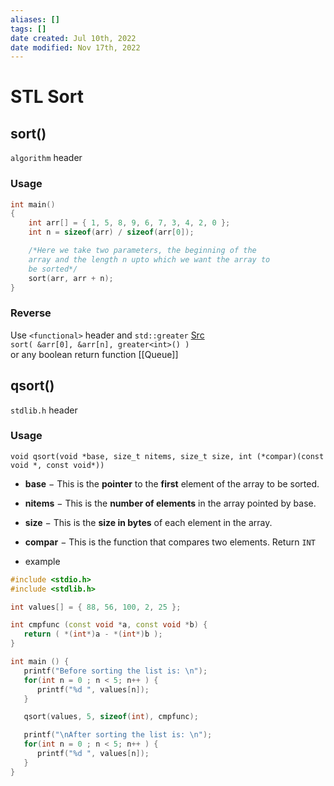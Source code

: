 ```yaml
---
aliases: []
tags: []
date created: Jul 10th, 2022
date modified: Nov 17th, 2022
---
```


# STL Sort

## sort()
`algorithm` header

### Usage
```cpp
int main()
{
	int arr[] = { 1, 5, 8, 9, 6, 7, 3, 4, 2, 0 };
	int n = sizeof(arr) / sizeof(arr[0]);

	/*Here we take two parameters, the beginning of the
	array and the length n upto which we want the array to
	be sorted*/
	sort(arr, arr + n);
}
```

### Reverse
Use `<functional>` header and `std::greater` [Src](https://en.cppreference.com/w/cpp/utility/functional/greater)  
`sort( &arr[0], &arr[n], greater<int>() )`  
or any boolean return function [[Queue]]

## qsort()
`stdlib.h` header

### Usage
`void qsort(void *base, size_t nitems, size_t size, int (*compar)(const void *, const void*))`
- **base** − This is the **pointer** to the **first** element of the array to be sorted.
- **nitems** − This is the **number of elements** in the array pointed by base.
- **size** − This is the **size in bytes** of each element in the array.
- **compar** − This is the function that compares two elements. Return `INT`

- example

```cpp
#include <stdio.h>
#include <stdlib.h>

int values[] = { 88, 56, 100, 2, 25 };

int cmpfunc (const void *a, const void *b) {
   return ( *(int*)a - *(int*)b );
}

int main () {
   printf("Before sorting the list is: \n");
   for(int n = 0 ; n < 5; n++ ) {
      printf("%d ", values[n]);
   }

   qsort(values, 5, sizeof(int), cmpfunc);

   printf("\nAfter sorting the list is: \n");
   for(int n = 0 ; n < 5; n++ ) {   
      printf("%d ", values[n]);
   }
}
```